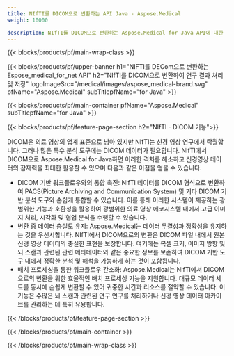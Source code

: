 ```yaml
---
title: NIfTI를 DICOM으로 변환하는 API Java - Aspose.Medical
weight: 10000

description: NIfTI를 DICOM으로 변환하는 Aspose.Medical for Java API에 대한 정보
---
```


{{< blocks/products/pf/main-wrap-class >}}

{{< blocks/products/pf/upper-banner h1="NIFTI를 DECom으로 변환하는 Espose_medical_for_net API" h2="NIfTI를 DICOM으로 변환하여 연구 결과 처리 및 저장" logoImageSrc="/medical/images/aspose_medical-brand.svg" pfName="Aspose.Medical" subTitlepfName="for Java" >}}

{{< blocks/products/pf/main-container pfName="Aspose.Medical" subTitlepfName="for Java" >}}

{{< blocks/products/pf/feature-page-section h2="NIfTI - DICOM 기능">}}

<p>DICOM은 의료 영상의 업계 표준으로 남아 있지만 NIfTI는 신경 영상 연구에서 탁월합니다. 그러나 많은 특수 분석 도구에는 DICOM 데이터가 필요합니다. NIfTI에서 DICOM으로 Aspose.Medical for Java하면 이러한 격차를 해소하고 신경영상 데이터의 잠재력을 최대한 활용할 수 있으며 다음과 같은 이점을 얻을 수 있습니다.</p>

<ul>
<li>DICOM 기반 워크플로우와의 통합 촉진: NIfTI 데이터를 DICOM 형식으로 변환하여 PACS(Picture Archiving and Communication System) 및 기타 DICOM 기반 분석 도구와 손쉽게 통합할 수 있습니다. 이를 통해 이러한 시스템이 제공하는 광범위한 기능과 호환성을 활용하여 광범위한 의료 영상 에코시스템 내에서 고급 이미지 처리, 시각화 및 협업 분석을 수행할 수 있습니다.</li>
<li>변환 중 데이터 충실도 유지: Aspose.Medical는 데이터 무결성과 정확성을 유지하는 것을 우선시합니다. NIfTI에서 DICOM으로의 변환은 DICOM 파일 내에서 원본 신경 영상 데이터의 충실한 표현을 보장합니다. 여기에는 복셀 크기, 이미지 방향 및 뇌 스캔과 관련된 관련 메타데이터와 같은 중요한 정보를 보존하여 DICOM 기반 도구 내에서 정확한 분석 및 해석을 가능하게 하는 것이 포함됩니다.</li>
<li>배치 프로세싱을 통한 워크플로우 간소화: Aspose.Medical는 NIfTI에서 DICOM으로의 변환을 위한 효율적인 배치 프로세싱 기능을 지원합니다. 대규모 데이터 세트를 동시에 손쉽게 변환할 수 있어 귀중한 시간과 리소스를 절약할 수 있습니다. 이 기능은 수많은 뇌 스캔과 관련된 연구 연구를 처리하거나 신경 영상 데이터 아카이브를 관리하는 데 특히 유용합니다.</li>
</ul>

{{< /blocks/products/pf/feature-page-section >}}

{{< /blocks/products/pf/main-container >}}

{{< /blocks/products/pf/main-wrap-class >}}